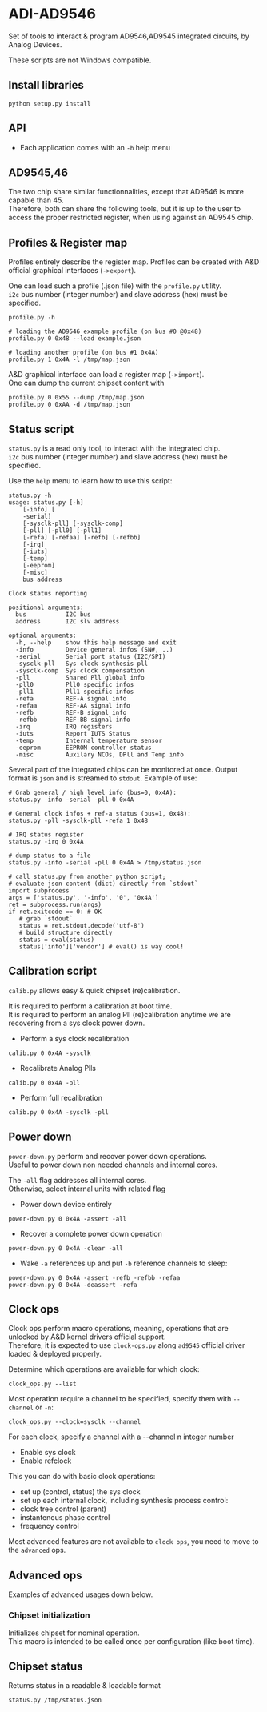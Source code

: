 # ADI-AD9546 

Set of tools to interact & program AD9546,AD9545 integrated circuits, by Analog Devices.

These scripts are not Windows compatible.   

## Install libraries

```shell
python setup.py install
```

## API

* Each application comes with an `-h` help menu

## AD9545,46

The two chip share similar functionnalities, except that
AD9546 is more capable than 45.   
Therefore, both can share the following tools, but it is up to the user
to access the proper restricted register, when using against an AD9545 chip.

## Profiles & Register map

Profiles entirely describe the register map.
Profiles can be created with A&D official graphical interfaces (`->export`).

One can load such a profile (.json file) with the `profile.py` utility.   
`i2c` bus number (integer number) and slave address (hex) must be specified. 

```shell
profile.py -h

# loading the AD9546 example profile (on bus #0 @0x48)
profile.py 0 0x48 --load example.json

# loading another profile (on bus #1 0x4A)
profile.py 1 0x4A -l /tmp/map.json
```

A&D graphical interface can load a register map (`->import`).   
One can dump the current chipset content with 

```shell
profile.py 0 0x55 --dump /tmp/map.json
profile.py 0 0xAA -d /tmp/map.json
```

## Status script

`status.py` is a read only tool, to interact with the integrated chip.  
`i2c` bus number (integer number) and slave address (hex) must be specified.

Use the `help` menu to learn how to use this script:
```shell
status.py -h
usage: status.py [-h] 
    [-info] [
    -serial]
    [-sysclk-pll] [-sysclk-comp]
    [-pll] [-pll0] [-pll1]
    [-refa] [-refaa] [-refb] [-refbb] 
    [-irq] 
    [-iuts] 
    [-temp] 
    [-eeprom] 
    [-misc] 
    bus address

Clock status reporting

positional arguments:
  bus           I2C bus
  address       I2C slv address

optional arguments:
  -h, --help    show this help message and exit
  -info         Device general infos (SN#, ..)
  -serial       Serial port status (I2C/SPI)
  -sysclk-pll   Sys clock synthesis pll
  -sysclk-comp  Sys clock compensation
  -pll          Shared Pll global info
  -pll0         Pll0 specific infos
  -pll1         Pll1 specific infos
  -refa         REF-A signal info
  -refaa        REF-AA signal info
  -refb         REF-B signal info
  -refbb        REF-BB signal info
  -irq          IRQ registers
  -iuts         Report IUTS Status
  -temp         Internal temperature sensor
  -eeprom       EEPROM controller status
  -misc         Auxilary NCOs, DPll and Temp info
```

Several part of the integrated chips can be monitored at once.
Output format is `json` and is streamed to `stdout`.
Example of use:

```shell
# Grab general / high level info (bus=0, 0x4A):
status.py -info -serial -pll 0 0x4A

# General clock infos + ref-a status (bus=1, 0x48):
status.py -pll -sysclk-pll -refa 1 0x48

# IRQ status register
status.py -irq 0 0x4A

# dump status to a file
status.py -info -serial -pll 0 0x4A > /tmp/status.json

# call status.py from another python script;
# evaluate json content (dict) directly from `stdout`
import subprocess
args = ['status.py', '-info', '0', '0x4A']
ret = subprocess.run(args)
if ret.exitcode == 0: # OK
   # grab `stdout`
   status = ret.stdout.decode('utf-8') 
   # build structure directly
   status = eval(status)
   status['info']['vendor'] # eval() is way cool!
```

## Calibration script

`calib.py` allows easy & quick chipset (re)calibration.   

It is required to perform a calibration at boot time.  
It is required to perform an analog Pll (re)calibration anytime
we are recovering from a sys clock power down.

* Perform a sys clock recalibration

```shell
calib.py 0 0x4A -sysclk
```

* Recalibrate Analog Plls

```shell
calib.py 0 0x4A -pll
```

* Perform full recalibration

```shell
calib.py 0 0x4A -sysclk -pll
```

## Power down

`power-down.py` perform and recover power down operations.   
Useful to power down non needed channels and internal cores. 

The `-all` flag addresses all internal cores.  
Otherwise, select internal units with related flag

* Power down device entirely
```shell
power-down.py 0 0x4A -assert -all
```
* Recover a complete power down operation
```shell
power-down.py 0 0x4A -clear -all
```

* Wake `-a` references up and put `-b` reference channels to sleep:
```shell
power-down.py 0 0x4A -assert -refb -refbb -refaa
power-down.py 0 0x4A -deassert -refa 
```

## Clock ops

Clock ops perform macro operations, meaning, operations
that are unlocked by A&D kernel drivers official support.    
Therefore, it is expected to use `clock-ops.py` along `ad9545` official driver loaded & deployed
properly.

Determine which operations are available for which clock:

```shell
clock_ops.py --list
```

Most operation require a channel to be specified, specify them with `--channel`
or `-n`:
```shell
clock_ops.py --clock=sysclk --channel
```

For each clock, specify a channel with a --channel n integer number

* Enable sys clock
* Enable refclock

This you can do with basic clock operations:
* set up (control, status) the sys clock 
* set up each internal clock, including synthesis process control:
 * clock tree control (parent)
 * instantenous phase control
 * frequency control

Most advanced features are not available to `clock ops`,
you need to move to the `advanced` ops.

## Advanced ops

Examples of advanced usages down below.

### Chipset initialization

Initializes chipset for nominal operation.   
This macro is intended to be called once per configuration (like boot time).  

## Chipset status

Returns status in a readable & loadable format

```shell
status.py /tmp/status.json
```
